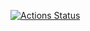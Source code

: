 [![Actions Status](https://github.com/thasneemmanaf/the-red-cinemas-mern-project/workflows/TheREDCinemas/badge.svg)](https://github.com/thasneemmanaf/the-red-cinemas-mern-project/actions)
